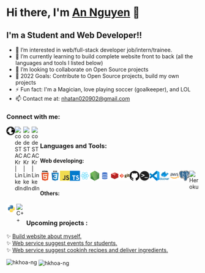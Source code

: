 # Hi there, I'm [An Nguyen][website] 👋

## I'm a Student and Web Developer!!
- 👀 I’m interested in web/full-stack developer job/intern/trainee.
- 🌱 I’m currently learning to build complete website front to back (all the languages and tools I listed below)
- 👯 I’m looking to collaborate on Open Source projects
- 🥅 2022 Goals: Contribute to Open Source projects, build my own projects
- ⚡ Fun fact: I'm a Magician, love playing soccer (goalkeeper), and LOL
- 📫 Contact me at: nhatan020902@gmail.com
### Connect with me:

[<img align="left" alt="My website" width="22px" padding="100px" src="https://raw.githubusercontent.com/iconic/open-iconic/master/svg/globe.svg" />][website]
[<img align="left" alt="codeSTACKr | LinkedIn" width="22px" src="https://cdn.jsdelivr.net/npm/simple-icons@v3/icons/linkedin.svg" />][linkedin]
[<img align="left" alt="codeSTACKr | LinkedIn" width="22px" src="https://cdn.jsdelivr.net/npm/simple-icons@3.13.0/icons/behance.svg" />][behance]
[<img align="left" alt="codeSTACKr | LinkedIn" width="22px" src="https://cdn.jsdelivr.net/npm/simple-icons@3.13.0/icons/telegram.svg" />][telegram]

</br>

### Languages and Tools:
#### Web developing: 

<img align="left" alt="HTML5" width="26px" src="https://raw.githubusercontent.com/github/explore/80688e429a7d4ef2fca1e82350fe8e3517d3494d/topics/html/html.png" />

<img align="left" alt="CSS3" width="26px" src="https://raw.githubusercontent.com/github/explore/80688e429a7d4ef2fca1e82350fe8e3517d3494d/topics/css/css.png" />

<img align="left" alt="JavaScript" width="26px" src="https://raw.githubusercontent.com/github/explore/80688e429a7d4ef2fca1e82350fe8e3517d3494d/topics/javascript/javascript.png" />

<img align="left" alt="TypeScript" width="26px" src="https://raw.githubusercontent.com/github/explore/80688e429a7d4ef2fca1e82350fe8e3517d3494d/topics/typescript/typescript.png" />

<img align="left" alt="React" width="26px" src="https://raw.githubusercontent.com/github/explore/80688e429a7d4ef2fca1e82350fe8e3517d3494d/topics/react/react.png" />

<img align="left" alt="Node.js" width="26px" src="https://raw.githubusercontent.com/github/explore/80688e429a7d4ef2fca1e82350fe8e3517d3494d/topics/nodejs/nodejs.png" />

<img align="left" alt="SQL" width="26px" src="https://raw.githubusercontent.com/github/explore/80688e429a7d4ef2fca1e82350fe8e3517d3494d/topics/sql/sql.png" />

<img align="left" alt="Redis" width="26px" src="https://raw.githubusercontent.com/github/explore/80688e429a7d4ef2fca1e82350fe8e3517d3494d/topics/redis/redis.png" />

<img align="left" alt="Git" width="26px" src="https://raw.githubusercontent.com/github/explore/80688e429a7d4ef2fca1e82350fe8e3517d3494d/topics/git/git.png" />

<img align="left" alt="GitHub" width="26px" src="https://raw.githubusercontent.com/github/explore/78df643247d429f6cc873026c0622819ad797942/topics/github/github.png" />

<img align="left" alt="Terminal" width="26px" src="https://raw.githubusercontent.com/github/explore/80688e429a7d4ef2fca1e82350fe8e3517d3494d/topics/terminal/terminal.png" />

<img align="left" alt="Visual Studio Code" width="26px" src="https://raw.githubusercontent.com/github/explore/80688e429a7d4ef2fca1e82350fe8e3517d3494d/topics/visual-studio-code/visual-studio-code.png" />

<img align="left" alt="Docker" width="26px" src="https://raw.githubusercontent.com/github/explore/80688e429a7d4ef2fca1e82350fe8e3517d3494d/topics/docker/docker.png" />

<img align="left" alt="Docker" width="26px" src="https://raw.githubusercontent.com/github/explore/80688e429a7d4ef2fca1e82350fe8e3517d3494d/topics/aws/aws.png" />

<img align="left" alt="Postgresql" width="26px" src="https://raw.githubusercontent.com/github/explore/80688e429a7d4ef2fca1e82350fe8e3517d3494d/topics/postgresql/postgresql.png" />

<img align="left" alt="Heroku" width="26px" src="https://cdn.jsdelivr.net/npm/simple-icons@3.13.0/icons/heroku.svg" />
</br>

#### Others:

<img align="left" alt="Python" width="26px" src="https://raw.githubusercontent.com/github/explore/80688e429a7d4ef2fca1e82350fe8e3517d3494d/topics/python/python.png" />

<img align="left" alt="C++" width="26px" src="https://cdn.jsdelivr.net/npm/simple-icons@3.13.0/icons/cplusplus.svg" />

</br>

### Upcoming projects :
✨ [Build website about myself.][website] </br> 
✨ [Web service suggest events for students.][EventGo] </br>
✨ [Web service suggest cookinh recipes and deliver ingredients.][Smoof]

<p><img align="left" src="https://github-readme-stats.vercel.app/api/top-langs?username=hkhoa-ng&show_icons=true&locale=en&layout=compact" alt="hkhoa-ng" /></p>

<p>&nbsp;<img align="center" src="https://github-readme-stats.vercel.app/api?username=hkhoa-ng&show_icons=true&locale=en" alt="hkhoa-ng" /></p>

[website]: https://haventcreatedyet
[linkedin]: https://www.linkedin.com/in/an-nhat-nguyen/
[behance]: https://www.behance.net/nhatannguyen1
[telegram]: https://t.me/AnNguyen02
[EventGo]: https://www.behance.net/gallery/134056463/EventGo-Web-Service
[Smoof]: https://www.behance.net/gallery/131783703/Smoof-Smart-Food-Website
